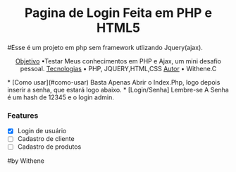<h1 align="center">Pagina de Login Feita em PHP e HTML5</h1>
 #Esse é um projeto em php sem framework utlizando  Jquery(ajax). 
 
 
 <p align="center">
 <a href="#objetivo">Objetivo</a> 
 •Testar Meus conhecimentos em PHP e Ajax, um mini desafio pessoal.
 <a href="#tecnologias">Tecnologias</a> 
 • PHP, JQUERY,HTML,CSS
 <a href="#autor">Autor</a>
 • Withene.C
</p>
   * [Como usar](#como-usar) Basta Apenas Abrir o Index.Php, logo depois inserir a senha, que estará logo abaixo.
   * [Login/Senha] Lembre-se A Senha é um hash de 12345 e o login admin.


### Features

- [x] Login de usuário
- [ ] Cadastro de cliente
- [ ] Cadastro de produtos

#by Withene
